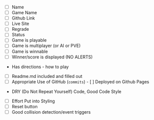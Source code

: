 - [ ] Name	
- [ ] Game Name	
- [ ] Github Link
- [ ] Live Site	
- [ ] Regrade	
- [ ] Status	
- [ ] Game is playable	
- [ ] Game is multiplayer 
(or AI or PVE)
- [ ] Game is winnable	
- [ ] Winner/score is displayed (NO ALERTS)	
- Has directions - how to play	
- [ ] Readme.md included and filled out	
- [ ] Appropriate Use of GitHub (`commits`) 	- [ ] Deployed on Github Pages	
- DRY (Do Not Repeat Yourself) Code, Good Code Style	
- [ ] Effort Put into Styling	
- [ ] Reset button	
- [ ] Good collision detection/event triggers